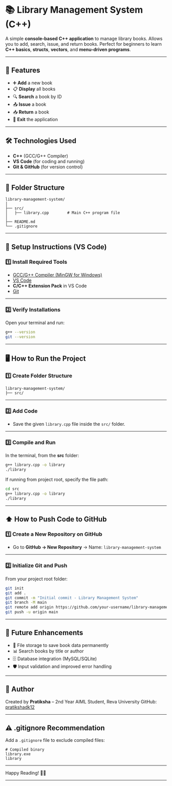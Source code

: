 # 📚 Library Management System (C++)

A simple **console-based C++ application** to manage library books. Allows you to add, search, issue, and return books. Perfect for beginners to learn **C++ basics**, **structs**, **vectors**, and **menu-driven programs**.

---

## 🚀 Features

* ➕ **Add** a new book
* 📋 **Display** all books
* 🔍 **Search** a book by ID
* 📤 **Issue** a book
* 📥 **Return** a book
* 🚪 **Exit** the application

---

## 🛠️ Technologies Used

* **C++** (GCC/G++ Compiler)
* **VS Code** (for coding and running)
* **Git & GitHub** (for version control)

---

## 📁 Folder Structure

```
library-management-system/
│
├── src/
│   ├── library.cpp        # Main C++ program file
│
├── README.md
└── .gitignore
```

---

## 🧩 Setup Instructions (VS Code)

### 1️⃣ Install Required Tools

* [GCC/G++ Compiler (MinGW for Windows)](https://www.mingw-w64.org/)
* [VS Code](https://code.visualstudio.com/)
* **C/C++ Extension Pack** in VS Code
* [Git](https://git-scm.com/)

---

### 2️⃣ Verify Installations

Open your terminal and run:

```bash
g++ --version
git --version
```

---

## 🖥️ How to Run the Project

### 1️⃣ Create Folder Structure

```
library-management-system/
├── src/
```

---

### 2️⃣ Add Code

* Save the given `library.cpp` file inside the `src/` folder.

---

### 3️⃣ Compile and Run

In the terminal, from the **src** folder:

```bash
g++ library.cpp -o library
./library
```

If running from project root, specify the file path:

```bash
cd src
g++ library.cpp -o library
./library
```

---

## ⬆️ How to Push Code to GitHub

### 1️⃣ Create a New Repository on GitHub

* Go to **GitHub → New Repository** → Name: `library-management-system`

---

### 2️⃣ Initialize Git and Push

From your project root folder:

```bash
git init
git add .
git commit -m "Initial commit - Library Management System"
git branch -M main
git remote add origin https://github.com/your-username/library-management-system.git
git push -u origin main
```

---

## 📌 Future Enhancements

* 💾 File storage to save book data permanently
* 📊 Search books by title or author
* 🗄️ Database integration (MySQL/SQLite)
* 🛡️ Input validation and improved error handling

---

## 🙌 Author

Created by **Pratiksha** – 2nd Year AIML Student, Reva University
GitHub: [pratikshadk12](https://github.com/pratikshadk12)

---

## ⚠️ .gitignore Recommendation

Add a `.gitignore` file to exclude compiled files:

```
# Compiled binary
library.exe
library
```

---

Happy Reading! 📖✨

---

